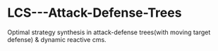 # LCS---Attack-Defense-Trees
Optimal strategy synthesis in attack-defense trees(with moving target defense) &amp; dynamic reactive cms. 
